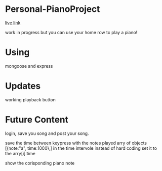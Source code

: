 # Personal-PianoProject

[live link](https://powerful-thicket-42426.herokuapp.com/)

work in progress but you can use your home row to play a piano!


# Using
mongoose and express

# Updates
working playback button

# Future Content
login, save you song and post your song.

save the time between keypress with the notes played arry of objects [{note:"a", time:1000},]
in the time intervole instead of hard coding set it to the arry[i].time

show the corisponding piano note

